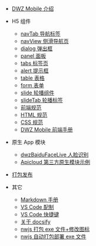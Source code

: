 - [DWZ Mobile 介绍](README.md)

- H5 组件

  - [navTab 导航标签](doc/h5/widget/navTab.md)
  - [navView 侧滑导航页](doc/h5/widget/navView.md)
  - [dialog 弹出框](doc/h5/widget/dialog.md)
  - [panel 面板](doc/h5/widget/panel.md)
  - [tabs 标签页](doc/h5/widget/tabs.md)
  - [alert 提示框](doc/h5/widget/alert.md)
  - [table 表格](doc/h5/widget/table.md)
  - [form 表单](doc/h5/widget/form.md)
  - [slide 轮播组件](doc/h5/widget/slide.md)
  - [slideTab 轮播标签](doc/h5/widget/slideTab.md)
  - [前端规范](doc/h5/specification/web_specification.md)
  - [HTML 规范](doc/h5/specification/HTML.md)
  - [CSS 规范](doc/h5/specification/CSS.md)
  - [DWZ Mobile 前端手册](doc/h5/dwz_manual.md)
  <!-- - [组件设计](doc/h5/widget/widget.md) -->

- 原生 App 模块

  - [dwzBaiduFaceLive 人脸识别](doc/apicloud/dwzBaiduFaceLive.md)
  - [Apicloud 第三方原生模块示例](doc/apicloud/OtherModule.md)

- [打包发布](doc/apicloud/package.md)

<!--
- [案例视频展示](doc/video/ppt.md)
-->

- 其它

  - [Markdown 手册](doc/other/markdown.md)
  - [VS Code 配制](doc/vscode/settings.md)
  - [VS Code 快捷键](doc/vscode/keyboard.md)
  - [关于 docsify](doc/other/docsify.md)
  - [nwjs 打包 exe 文件+修改图标](doc/nwjs/usage.md)
  - [nwjs 自动打包部署 exe 文件](doc/nwjs/package.md)
